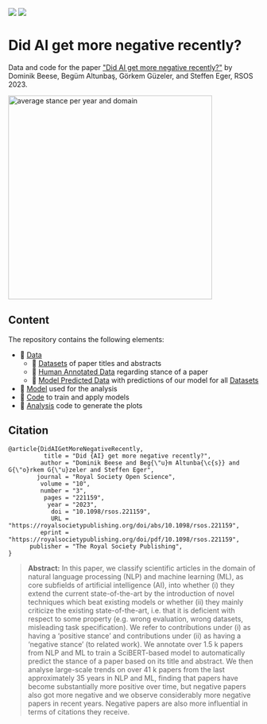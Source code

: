 [![](https://img.shields.io/badge/Python-3.10.6-informational)](https://www.python.org/)
[![](https://img.shields.io/github/license/DominikBeese/DidAIGetMoreNegativeRecently?label=License)](/LICENSE)
# Did AI get more negative recently?
Data and code for the paper ["Did AI get more negative recently?"](https://royalsocietypublishing.org/doi/abs/10.1098/rsos.221159) by Dominik Beese, Begüm Altunbaş, Görkem Güzeler, and Steffen Eger, RSOS 2023.

<img src="https://user-images.githubusercontent.com/111588769/223692479-3b13460e-a13c-4886-8f38-f5795b10b624.jpg" alt="average stance per year and domain" width="410px">


## Content
The repository contains the following elements:
 * 📂 [Data](/Data)
   * 📂 [Datasets](/Data/Datasets) of paper titles and abstracts
   * 📂 [Human Annotated Data](/Data/Human%20Annotated%20Data) regarding stance of a paper
   * 📂 [Model Predicted Data](/Data/Model%20Predicted%20Data) with predictions of our model for all [Datasets](/Data/Datasets)
 * 📂 [Model](/Model) used for the analysis
 * 📂 [Code](/Code) to train and apply models
 * 📂 [Analysis](/Analysis) code to generate the plots


## Citation
```
@article{DidAIGetMoreNegativeRecently,
          title = "Did {AI} get more negative recently?",
         author = "Dominik Beese and Beg{\"u}m Altunba{\c{s}} and G{\"o}rkem G{\"u}zeler and Steffen Eger",
        journal = "Royal Society Open Science",
         volume = "10",
         number = "3",
          pages = "221159",
           year = "2023",
            doi = "10.1098/rsos.221159",
            URL = "https://royalsocietypublishing.org/doi/abs/10.1098/rsos.221159",
         eprint = "https://royalsocietypublishing.org/doi/pdf/10.1098/rsos.221159",
      publisher = "The Royal Society Publishing",
}
```
> **Abstract:** In this paper, we classify scientific articles in the domain of natural language processing (NLP) and machine learning (ML), as core subfields of artificial intelligence (AI), into whether (i) they extend the current state-of-the-art by the introduction of novel techniques which beat existing models or whether (ii) they mainly criticize the existing state-of-the-art, i.e. that it is deficient with respect to some property (e.g. wrong evaluation, wrong datasets, misleading task specification). We refer to contributions under (i) as having a ‘positive stance’ and contributions under (ii) as having a ‘negative stance’ (to related work). We annotate over 1.5 k papers from NLP and ML to train a SciBERT-based model to automatically predict the stance of a paper based on its title and abstract. We then analyse large-scale trends on over 41 k papers from the last approximately 35 years in NLP and ML, finding that papers have become substantially more positive over time, but negative papers also got more negative and we observe considerably more negative papers in recent years. Negative papers are also more influential in terms of citations they receive.
